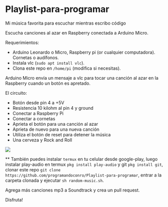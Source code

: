 # Playlist-para-programar
Mi música favorita para escuchar mientras escribo código 

Escucha canciones al azar en Raspberry conectada a Arduino Micro. 

  Requerimientos: 
  
  - Arduino Leonardo o Micro, Raspberry pi (or cualquier computadora). Cornetas o audífonos.  
  - Instala vlc (``sudo apt install vlc``).
  - Clona este repo en ``/home/pi`` (modifica si necesitas).
  
  Arduino Micro envía un mensaje a vlc para tocar una canción al azar en la Raspberry cuando un botón es apretado.
  
  El circuito:
  - Botón desde pin 4 a +5V
  - Resistencia 10 kilohm al pin 4 y ground
  - Conectar a Raspberry Pi
  - Conectar a cornetas
  - Aprieta el botón para una canción al azar 
  - Aprieta de nuevo para una nueva canción
  - Utiliza el botón de reset para detener la música
  - Una cerveza y Rock and Roll
  
  
<html> <img src="https://github.com/programandoconro/Playlist-para-programar/blob/master/arduraspi.png" /> </html>


** También puedes instalar ``termux`` en tu celular desde google-play, luego instalar play-audio en termux ``pkg install play-audio`` y git ``pkg install git``, clonar este repo ``git clone https://github.com/programandoconro/Playlist-para-programar``, entrar a la carpeta clonada y ejecutar ``sh random-music.sh``.

Agrega más canciones mp3 a Soundtrack y crea un pull request. 

Disfruta!  
